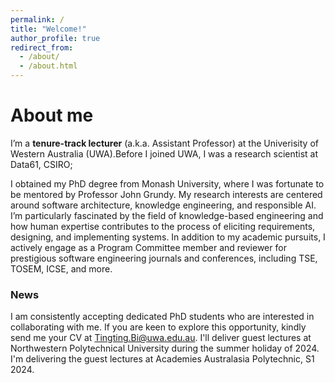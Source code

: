 ```yaml
---
permalink: /
title: "Welcome!"
author_profile: true
redirect_from: 
  - /about/
  - /about.html
---
```



About me
======
I’m a **tenure-track lecturer** (a.k.a. Assistant Professor) at the Univerisity of Western Australia (UWA).Before I joined UWA, I was a research scientist at Data61, CSIRO;

I obtained my PhD degree from Monash University, where I was fortunate to be mentored by Professor John Grundy. My research interests are centered around software architecture, knowledge engineering, and responsible AI. I’m particularly fascinated by the field of knowledge-based engineering and how human expertise contributes to the process of eliciting requirements, designing, and implementing systems. In addition to my academic pursuits, I actively engage as a Program Committee member and reviewer for prestigious software engineering journals and conferences, including TSE, TOSEM, ICSE, and more.

### News
I am consistently accepting dedicated PhD students who are interested in collaborating with me. If you are keen to explore this opportunity, kindly send me your CV at Tingting.Bi@uwa.edu.au. I'll deliver guest lectures at Northwestern Polytechnical University during the summer holiday of 2024. I'm delivering the guest lectures at Academies Australasia Polytechnic, S1 2024.




